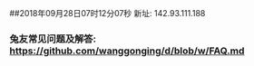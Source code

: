 ##2018年09月28日07时12分07秒 新址: 142.93.111.188
### 兔友常见问题及解答: https://github.com/wanggonging/d/blob/w/FAQ.md
